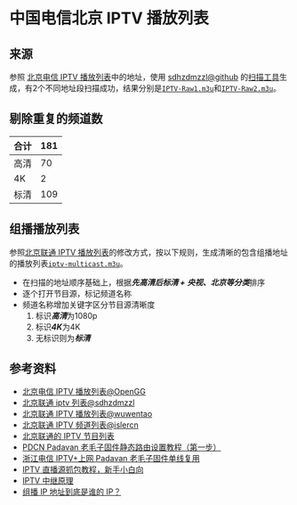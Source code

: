 # 中国电信北京 IPTV 播放列表

## 来源
参照 [北京电信 IPTV 播放列表][OpenGG-bj-telecom-iptv]中的地址，使用 [sdhzdmzzl@github](https://github.com/sdhzdmzzl) 的[扫描工具][iptv_channel_scanner_windows]生成，有2个不同地址段扫描成功，结果分别是[`IPTV-Raw1.m3u`](IPTV-Raw1.m3u)和[`IPTV-Raw2.m3u`](IPTV-Raw2.m3u)。

## 剔除重复的频道数
**合计** | **181**
-----|-----
高清 | 70
4K | 2
标清 | 109

## 组播播放列表
参照[北京联通 IPTV 播放列表][wuwentao-bj-unicom-iptv]的修改方式，按以下规则，生成清晰的包含组播地址的播放列表[`iptv-multicast.m3u`](iptv-multicast.m3u)。

* 在扫描的地址顺序基础上，根据***先高清后标清 + 央视、北京等分类***排序
* 逐个打开节目源，标记频道名称
* 频道名称增加关键字区分节目源清晰度
	1. 标识***高清***为1080p
	2. 标识***4K***为4K
	3. 无标识则为***标清***

## 参考资料
* [北京电信 IPTV 播放列表@OpenGG][OpenGG-bj-telecom-iptv]
* [北京联通 iptv 列表@sdhzdmzzl](https://gist.github.com/sdhzdmzzl/93cf74947770066743fff7c7f4fc5820)
* [北京联通 IPTV 播放列表@wuwentao][wuwentao-bj-unicom-iptv]
* [北京联通 IPTV 频道列表@islercn](https://github.com/islercn/BeiJing-Unicom-IPTV-List/)
* [北京联通的 IPTV 节目列表](https://bjiptv.tk/)
* [PDCN Padavan 老毛子固件静态路由设置教程（第一步）](http://www.nihaodd.com/jiaocheng/242.php)
* [浙江电信 IPTV+上网 Padavan 老毛子固件单线复用](https://blog.csdn.net/xiangsanliu/article/details/104269601)
* [IPTV 直播源抓包教程，新手小白向](https://www.znds.com/tv-1137126-1-1.html)
* [IPTV 中继原理](https://github.com/wuwentao/bj-unicom-iptv/blob/master/iptv.md)
* [组播 IP 地址到底是谁的 IP？](https://www.zhihu.com/question/27233903)


[OpenGG-bj-telecom-iptv]: https://github.com/OpenGG/bj-telecom-iptv
[wuwentao-bj-unicom-iptv]: https://github.com/wuwentao/bj-unicom-iptv
[iptv_channel_scanner_windows]: https://github.com/sdhzdmzzl/iptv_channel_scanner_windows